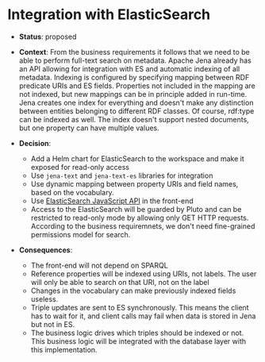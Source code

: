 # Integration with ElasticSearch

* **Status**: proposed

* **Context**: From the business requirements it follows that we need to be able 
to perform full-text search on metadata. Apache Jena already has an API allowing for
integration with ES and automatic indexing of all metadata.
Indexing is configured by specifying mapping between RDF predicate URIs and ES fields. 
Properties not included in the mapping are not indexed, but new mappings can be in principle added in run-time.
Jena creates one index for everything and doesn't make any distinction between entities belonging to different RDF classes. 
Of course, rdf:type can be indexed as well.
The index doesn't support nested documents, but one property can have multiple values.


* **Decision**: 
  * Add a Helm chart for ElasticSearch to the workspace and make it exposed for read-only access
  * Use `jena-text` and `jena-text-es` libraries for integration
  * Use dynamic mapping between property URIs and field names, based on the vocabulary. 
  * Use [ElasticSearch JavaScript API](https://www.elastic.co/guide/en/elasticsearch/client/javascript-api/current/index.html) in the front-end
  * Access to the ElasticSearch will be guarded by Pluto and can be restricted to read-only mode by allowing only GET HTTP requests. According to the business requiremnets, we don't need fine-grained permissions model for search.

* **Consequences**: 
  * The front-end will not depend on SPARQL
  * Reference properties will be indexed using URIs, not labels. The user will only be able to search on that URI, not on the label
  * Changes in the vocabulary can make previously indexed fields useless. 
  * Triple updates are sent to ES synchronously. This means the client has to wait for it, and client calls may fail when data is stored in Jena but not in ES.
  * The business logic drives which triples should be indexed or not. This business logic will be integrated with the database layer with this implementation.
